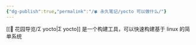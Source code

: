 ```yaml
---
{"dg-publish":true,"permalink":"/🍀 永久笔记/yocto 可以做什么/"}
---
```



[[🌱 花园导览/Σ yocto\|Σ yocto]] 是一个构建工具，可以快速构建基于 linux 的简单系统